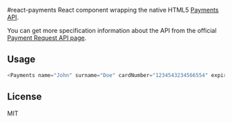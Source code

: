 #react-payments
React component wrapping the native HTML5 [Payments API](https://www.w3.org/Payments/).

You can get more specification information about the API from the official [Payment Request API page](https://w3c.github.io/browser-payment-api/).

## Usage

```javascript
<Payments name="John" surname="Doe" cardNumber="1234543234566554" expiration="8/16" cvc="111"/>
```

## License

MIT

